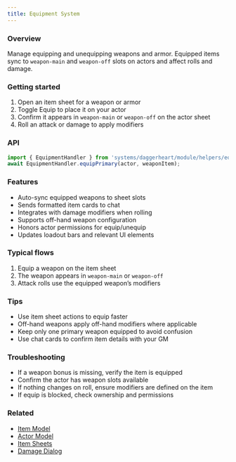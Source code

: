 ```yaml
---
title: Equipment System
---
```


### Overview
Manage equipping and unequipping weapons and armor. Equipped items sync to `weapon-main` and `weapon-off` slots on actors and affect rolls and damage.

### Getting started
1) Open an item sheet for a weapon or armor
2) Toggle Equip to place it on your actor
3) Confirm it appears in `weapon-main` or `weapon-off` on the actor sheet
4) Roll an attack or damage to apply modifiers

### API
```javascript
import { EquipmentHandler } from 'systems/daggerheart/module/helpers/equipmentHandler.js';
await EquipmentHandler.equipPrimary(actor, weaponItem);
```

### Features
- Auto-sync equipped weapons to sheet slots
- Sends formatted item cards to chat
- Integrates with damage modifiers when rolling
- Supports off-hand weapon configuration
- Honors actor permissions for equip/unequip
- Updates loadout bars and relevant UI elements

### Typical flows
1) Equip a weapon on the item sheet
2) The weapon appears in `weapon-main` or `weapon-off`
3) Attack rolls use the equipped weapon’s modifiers

### Tips
- Use item sheet actions to equip faster
- Off-hand weapons apply off-hand modifiers where applicable
- Keep only one primary weapon equipped to avoid confusion
- Use chat cards to confirm item details with your GM

### Troubleshooting
- If a weapon bonus is missing, verify the item is equipped
- Confirm the actor has weapon slots available
- If nothing changes on roll, ensure modifiers are defined on the item
- If equip is blocked, check ownership and permissions

### Related
- [Item Model](../data-models/item-model.md)
- [Actor Model](../data-models/actor-model.md)
- [Item Sheets](../ui/item-sheets.md)
- [Damage Dialog](../systems/damage/damage-dialog.md)

